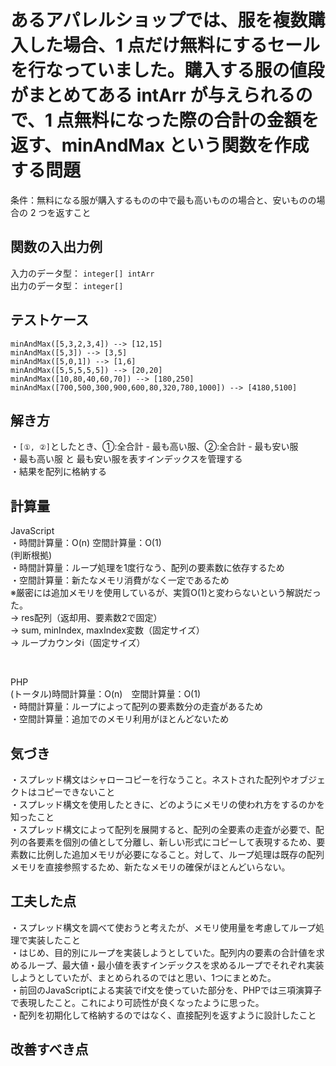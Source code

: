 # あるアパレルショップでは、服を複数購入した場合、1 点だけ無料にするセールを行なっていました。購入する服の値段がまとめてある intArr が与えられるので、1 点無料になった際の合計の金額を返す、minAndMax という関数を作成する問題
条件：無料になる服が購入するものの中で最も高いものの場合と、安いものの場合の 2 つを返すこと<br>

## 関数の入出力例
入力のデータ型： `integer[] intArr`<br>
出力のデータ型： `integer[]`<br>

## テストケース
`minAndMax([5,3,2,3,4]) --> [12,15]`<br>
`minAndMax([5,3]) --> [3,5]`<br>
`minAndMax([5,0,1]) --> [1,6]`<br>
`minAndMax([5,5,5,5,5]) --> [20,20]`<br>
`minAndMax([10,80,40,60,70]) --> [180,250]`<br>
`minAndMax([700,500,300,900,600,80,320,780,1000]) --> [4180,5100]`<br>

## 解き方
・`[①, ②]`としたとき、①:全合計 - 最も高い服、②:全合計 - 最も安い服<br>
・最も高い服 と 最も安い服を表すインデックスを管理する<br>
・結果を配列に格納する<br>

## 計算量
JavaScript<br>
・時間計算量：O(n) 空間計算量：O(1)<br>
(判断根拠)<br>
・時間計算量：ループ処理を1度行なう、配列の要素数に依存するため<br>
・空間計算量：新たなメモリ消費がなく一定であるため<br>
※厳密には追加メモリを使用しているが、実質O(1)と変わらないという解説だった。<br>
→ res配列（返却用、要素数2で固定）<br>
→ sum, minIndex, maxIndex変数（固定サイズ）<br>
→ ループカウンタi（固定サイズ）<br>

<br>

PHP<br>
(トータル)時間計算量：O(n)　空間計算量：O(1)<br>
・時間計算量：ループによって配列の要素数分の走査があるため<br>
・空間計算量：追加でのメモリ利用がほとんどないため<br>


## 気づき
・スプレッド構文はシャローコピーを行なうこと。ネストされた配列やオブジェクトはコピーできないこと<br>
・スプレッド構文を使用したときに、どのようにメモリの使われ方をするのかを知ったこと<br>
・スプレッド構文によって配列を展開すると、配列の全要素の走査が必要で、配列の各要素を個別の値として分離し、新しい形式にコピーして表現するため、要素数に比例した追加メモリが必要になること。対して、ループ処理は既存の配列メモリを直接参照するため、新たなメモリの確保がほとんどいらない。<br>

## 工夫した点
・スプレッド構文を調べて使おうと考えたが、メモリ使用量を考慮してループ処理で実装したこと<br>
・はじめ、目的別にループを実装しようとしていた。配列内の要素の合計値を求めるループ、最大値・最小値を表すインデックスを求めるループでそれぞれ実装しようとしていたが、まとめられるのではと思い、1つにまとめた。<br>
・前回のJavaScriptによる実装でif文を使っていた部分を、PHPでは三項演算子で表現したこと。これにより可読性が良くなったように思った。<br>
・配列を初期化して格納するのではなく、直接配列を返すように設計したこと<br>

## 改善すべき点


